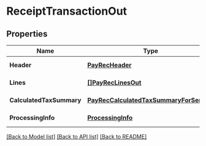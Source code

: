 # ReceiptTransactionOut

## Properties
Name | Type | Description | Notes
------------ | ------------- | ------------- | -------------
**Header** | [**PayRecHeader**](PayRecHeader.md) |  | [default to null]
**Lines** | [**[]PayRecLinesOut**](PayRecLinesOut.md) |  | [default to null]
**CalculatedTaxSummary** | [**PayRecCalculatedTaxSummaryForService**](PayRecCalculatedTaxSummaryForService.md) |  | [default to null]
**ProcessingInfo** | [**ProcessingInfo**](ProcessingInfo.md) |  | [default to null]

[[Back to Model list]](../README.md#documentation-for-models) [[Back to API list]](../README.md#documentation-for-api-endpoints) [[Back to README]](../README.md)


